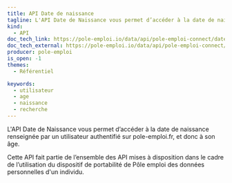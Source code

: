 ```yaml
---
title: API Date de naissance
tagline: L'API Date de Naissance vous permet d’accéder à la date de naissance renseignée par un utilisateur authentifié sur pole-emploi.fr, et donc à son âge.
kind:
  - API
doc_tech_link: https://pole-emploi.io/data/api/pole-emploi-connect/date-naissance?tabgroup-api=documentation&doc-section=api-doc-section-caracteristiques
doc_tech_external: https://pole-emploi.io/data/api/pole-emploi-connect/date-naissance
producer: pole-emploi
is_open: -1
themes:
  - Référentiel

keywords:
  - utilisateur
  - age
  - naissance
  - recherche
---
```


L'API Date de Naissance vous permet d’accéder à la date de naissance renseignée par un utilisateur authentifié sur pole-emploi.fr, et donc à son âge.

Cette API fait partie de l’ensemble des API mises à disposition dans le cadre de l’utilisation du dispositif de portabilité de Pôle emploi des données personnelles d'un individu.
